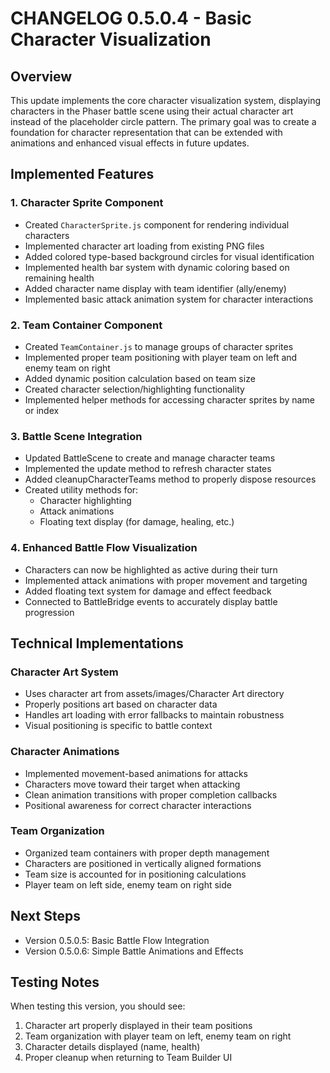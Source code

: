 # CHANGELOG 0.5.0.4 - Basic Character Visualization

## Overview
This update implements the core character visualization system, displaying characters in the Phaser battle scene using their actual character art instead of the placeholder circle pattern. The primary goal was to create a foundation for character representation that can be extended with animations and enhanced visual effects in future updates.

## Implemented Features

### 1. Character Sprite Component
- Created `CharacterSprite.js` component for rendering individual characters
- Implemented character art loading from existing PNG files
- Added colored type-based background circles for visual identification
- Implemented health bar system with dynamic coloring based on remaining health
- Added character name display with team identifier (ally/enemy)
- Implemented basic attack animation system for character interactions

### 2. Team Container Component
- Created `TeamContainer.js` to manage groups of character sprites
- Implemented proper team positioning with player team on left and enemy team on right
- Added dynamic position calculation based on team size
- Created character selection/highlighting functionality
- Implemented helper methods for accessing character sprites by name or index

### 3. Battle Scene Integration
- Updated BattleScene to create and manage character teams
- Implemented the update method to refresh character states
- Added cleanupCharacterTeams method to properly dispose resources
- Created utility methods for:
  - Character highlighting
  - Attack animations
  - Floating text display (for damage, healing, etc.)

### 4. Enhanced Battle Flow Visualization
- Characters can now be highlighted as active during their turn
- Implemented attack animations with proper movement and targeting
- Added floating text system for damage and effect feedback
- Connected to BattleBridge events to accurately display battle progression

## Technical Implementations

### Character Art System
- Uses character art from assets/images/Character Art directory
- Properly positions art based on character data
- Handles art loading with error fallbacks to maintain robustness
- Visual positioning is specific to battle context

### Character Animations
- Implemented movement-based animations for attacks
- Characters move toward their target when attacking
- Clean animation transitions with proper completion callbacks
- Positional awareness for correct character interactions

### Team Organization
- Organized team containers with proper depth management
- Characters are positioned in vertically aligned formations
- Team size is accounted for in positioning calculations
- Player team on left side, enemy team on right side

## Next Steps
- Version 0.5.0.5: Basic Battle Flow Integration
- Version 0.5.0.6: Simple Battle Animations and Effects

## Testing Notes
When testing this version, you should see:
1. Character art properly displayed in their team positions
2. Team organization with player team on left, enemy team on right
3. Character details displayed (name, health)
4. Proper cleanup when returning to Team Builder UI
